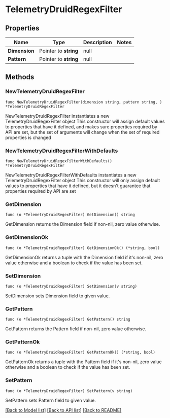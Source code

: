 # TelemetryDruidRegexFilter

## Properties

Name | Type | Description | Notes
------------ | ------------- | ------------- | -------------
**Dimension** | Pointer to **string** | null | 
**Pattern** | Pointer to **string** | null | 

## Methods

### NewTelemetryDruidRegexFilter

`func NewTelemetryDruidRegexFilter(dimension string, pattern string, ) *TelemetryDruidRegexFilter`

NewTelemetryDruidRegexFilter instantiates a new TelemetryDruidRegexFilter object
This constructor will assign default values to properties that have it defined,
and makes sure properties required by API are set, but the set of arguments
will change when the set of required properties is changed

### NewTelemetryDruidRegexFilterWithDefaults

`func NewTelemetryDruidRegexFilterWithDefaults() *TelemetryDruidRegexFilter`

NewTelemetryDruidRegexFilterWithDefaults instantiates a new TelemetryDruidRegexFilter object
This constructor will only assign default values to properties that have it defined,
but it doesn't guarantee that properties required by API are set

### GetDimension

`func (o *TelemetryDruidRegexFilter) GetDimension() string`

GetDimension returns the Dimension field if non-nil, zero value otherwise.

### GetDimensionOk

`func (o *TelemetryDruidRegexFilter) GetDimensionOk() (*string, bool)`

GetDimensionOk returns a tuple with the Dimension field if it's non-nil, zero value otherwise
and a boolean to check if the value has been set.

### SetDimension

`func (o *TelemetryDruidRegexFilter) SetDimension(v string)`

SetDimension sets Dimension field to given value.


### GetPattern

`func (o *TelemetryDruidRegexFilter) GetPattern() string`

GetPattern returns the Pattern field if non-nil, zero value otherwise.

### GetPatternOk

`func (o *TelemetryDruidRegexFilter) GetPatternOk() (*string, bool)`

GetPatternOk returns a tuple with the Pattern field if it's non-nil, zero value otherwise
and a boolean to check if the value has been set.

### SetPattern

`func (o *TelemetryDruidRegexFilter) SetPattern(v string)`

SetPattern sets Pattern field to given value.



[[Back to Model list]](../README.md#documentation-for-models) [[Back to API list]](../README.md#documentation-for-api-endpoints) [[Back to README]](../README.md)


